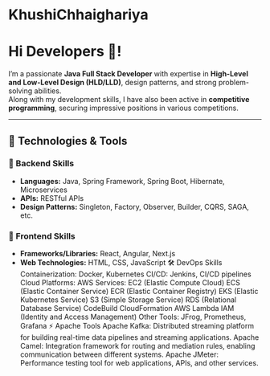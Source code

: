 # KhushiChhaighariya
# Hi Developers 👋!

I’m a passionate **Java Full Stack Developer** with expertise in **High-Level and Low-Level Design (HLD/LLD)**, design patterns, and strong problem-solving abilities.  
Along with my development skills, I have also been active in **competitive programming**, securing impressive positions in various competitions.

---

## 🔧 Technologies & Tools

### 🚀 Backend Skills
- **Languages:** Java, Spring Framework, Spring Boot, Hibernate, Microservices
- **APIs:** RESTful APIs
- **Design Patterns:** Singleton, Factory, Observer, Builder, CQRS, SAGA, etc.

### 🎨 Frontend Skills
- **Frameworks/Libraries:** React, Angular, Next.js
- **Web Technologies:** HTML, CSS, JavaScript
🛠 DevOps Skills
Containerization: Docker, Kubernetes
CI/CD: Jenkins, CI/CD pipelines
Cloud Platforms:
AWS Services:
EC2 (Elastic Compute Cloud)
ECS (Elastic Container Service)
ECR (Elastic Container Registry)
EKS (Elastic Kubernetes Service)
S3 (Simple Storage Service)
RDS (Relational Database Service)
CodeBuild
CloudFormation
AWS Lambda
IAM (Identity and Access Management)
Other Tools: JFrog, Prometheus, Grafana
⚡ Apache Tools
Apache Kafka: Distributed streaming platform for building real-time data pipelines and streaming applications.
Apache Camel: Integration framework for routing and mediation rules, enabling communication between different systems.
Apache JMeter: Performance testing tool for web applications, APIs, and other services.
